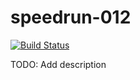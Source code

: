 # speedrun-012

[![Build Status](https://travis-ci.com/o-o-overflow/dc2019q-speedrun-012.svg?token=6XM5nywRvLrMFwxAsXj3&branch=master)](https://travis-ci.com/o-o-overflow/dc2019q-speedrun-012)

TODO: Add description
 
